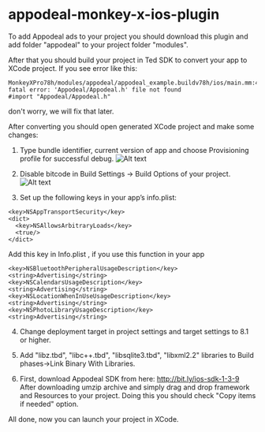 # appodeal-monkey-x-ios-plugin

To add Appodeal ads to your project you should download this plugin and add folder "appodeal" to your project folder "modules".

After that you should build your project in Ted SDK to convert your app to XCode project.
If you see error like this: 
```
MonkeyXPro78h/modules/appodeal/appodeal_example.buildv78h/ios/main.mm:4290:9: fatal error: 'Appodeal/Appodeal.h' file not found
#import "Appodeal/Appodeal.h"
```
don't worry, we will fix that later.

After converting you should open generated XCode project and make some changes:

1. Type bundle identifier, current version of app and choose Provisioning profile for successful debug.
![Alt text](https://i.gyazo.com/820f0f6d620f1ff4c73c50a7e6ead7de.png)

2. Disable bitcode in Build Settings -> Build Options of your project.
![Alt text](https://i.gyazo.com/8a503546a1502d216fd6bcad3c31413a.png)

3. Set up the following keys in your app’s info.plist:

```
<key>NSAppTransportSecurity</key>
<dict>
  <key>NSAllowsArbitraryLoads</key>
  <true/>
</dict>
```

Add this key in Info.plist , if you use this function in your app

```
<key>NSBluetoothPeripheralUsageDescription</key>
<string>Advertising</string>
<key>NSCalendarsUsageDescription</key>
<string>Advertising</string>
<key>NSLocationWhenInUseUsageDescription</key>
<string>Advertising</string>
<key>NSPhotoLibraryUsageDescription</key>
<string>Advertising</string>
```

4. Change deployment target in project settings and target settings to 8.1 or higher.

5. Add "libz.tbd", "libc++.tbd", "libsqlite3.tbd", "libxml2.2" libraries to Build phases->Link Binary With Libraries.

6. First, download Appodeal SDK from here: http://bit.ly/ios-sdk-1-3-9
After downloading umzip archive and simply drag and drop framework and Resources to your project. Doing this you should check "Copy items if needed" option.

All done, now you can launch your project in XCode.
